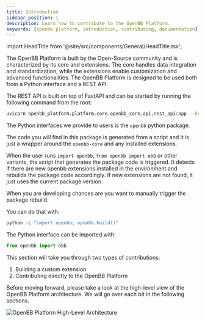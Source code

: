 ```yaml
---
title: Introduction
sidebar_position: 1
description: Learn how to contribute to the OpenBB Platform.
keywords: [openbb platform, introduction, contributing, documentation]
---
```


import HeadTitle from '@site/src/components/General/HeadTitle.tsx';

<HeadTitle title="Introduction - Platform | OpenBB Docs" />

The OpenBB Platform is built by the Open-Source community and is characterized by its core and extensions. The core handles data integration and standardization, while the extensions enable customization and advanced functionalities. The OpenBB Platform is designed to be used both from a Python interface and a REST API.

The REST API is built on top of FastAPI and can be started by running the following command from the root:

```bash
uvicorn openbb_platform.platform.core.openbb_core.api.rest_api:app --host 0.0.0.0 --port 8000 --reload
```

The Python interfaces we provide to users is the `openbb` python package.

The code you will find in this package is generated from a script and it is just a wrapper around the `openbb-core` and any installed extensions.

When the user runs `import openbb`, `from openbb import obb` or other variants, the script that generates the package code is triggered. It detects if there are new openbb extensions installed in the environment and rebuilds the package code accordingly. If new extensions are not found, it just uses the current package version.

When you are developing chances are you want to manually trigger the package rebuild.

You can do that with:

```python
python -c "import openbb; openbb.build()"
```

The Python interface can be imported with:

```python
from openbb import obb
```

This section will take you through two types of contributions:

1. Building a custom extension
2. Contributing directly to the OpenBB Platform

Before moving forward, please take a look at the high-level view of the OpenBB Platform architecture. We will go over each bit in the following sections.

<picture>
  <source media="(prefers-color-scheme: dark)" srcset="https://github.com/OpenBB-finance/OpenBBTerminal/assets/74266147/c9a5a92a-28b6-4257-aefc-deaebe635c6a"/>
  <img alt="OpenBB Platform High-Level Architecture" src="https://github.com/OpenBB-finance/OpenBBTerminal/assets/74266147/c9a5a92a-28b6-4257-aefc-deaebe635c6a"/>
</picture>
